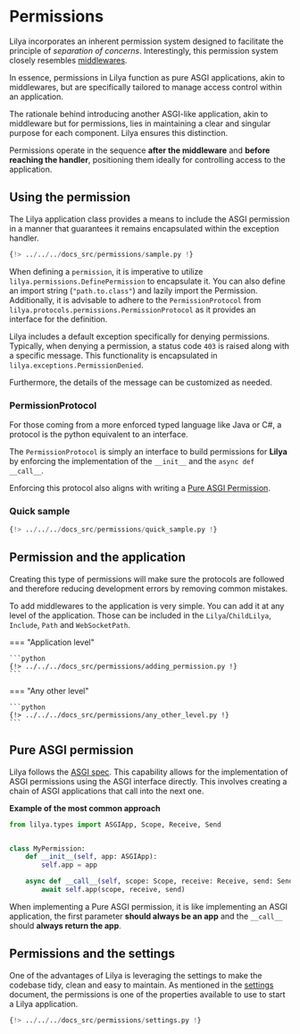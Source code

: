 # Permissions

Lilya incorporates an inherent permission system designed to facilitate the principle of
*separation of concerns*. Interestingly, this permission system closely resembles [middlewares](./middleware.md).

In essence, permissions in Lilya function as pure ASGI applications, akin to middlewares,
but are specifically tailored to manage access control within an application.

The rationale behind introducing another ASGI-like application, akin to middleware but for permissions,
lies in maintaining a clear and singular purpose for each component. Lilya ensures this distinction.

Permissions operate in the sequence **after the middleware** and **before reaching the handler**,
positioning them ideally for controlling access to the application.

## Using the permission

The Lilya application class provides a means to include the ASGI permission in a manner that
guarantees it remains encapsulated within the exception handler.

```python
{!> ../../../docs_src/permissions/sample.py !}
```

When defining a `permission`, it is imperative to utilize `lilya.permissions.DefinePermission` to encapsulate it. You can also
define an import string (`"path.to.class"`) and lazily import the Permission.
Additionally, it is advisable to adhere to the `PermissionProtocol` from
`lilya.protocols.permissions.PermissionProtocol` as it provides an interface for the definition.

Lilya includes a default exception specifically for denying permissions. Typically, when denying a permission,
a status code `403` is raised along with a specific message. This functionality is encapsulated in
`lilya.exceptions.PermissionDenied`.

Furthermore, the details of the message can be customized as needed.

### PermissionProtocol

For those coming from a more enforced typed language like Java or C#, a protocol is the python equivalent to an
interface.

The `PermissionProtocol` is simply an interface to build permissions for **Lilya** by enforcing the implementation of
the `__init__` and the `async def __call__`.

Enforcing this protocol also aligns with writing a [Pure ASGI Permission](#pure-asgi-permission).

### Quick sample

```python
{!> ../../../docs_src/permissions/quick_sample.py !}
```

## Permission and the application

Creating this type of permissions will make sure the protocols are followed and therefore reducing development errors
by removing common mistakes.

To add middlewares to the application is very simple. You can add it at any level of the application.
Those can be included in the `Lilya`/`ChildLilya`, `Include`, `Path` and `WebSocketPath`.

=== "Application level"

    ```python
    {!> ../../../docs_src/permissions/adding_permission.py !}
    ```

=== "Any other level"

    ```python
    {!> ../../../docs_src/permissions/any_other_level.py !}
    ```

## Pure ASGI permission

Lilya follows the [ASGI spec](https://asgi.readthedocs.io/en/latest/).
This capability allows for the implementation of ASGI permissions using the
ASGI interface directly. This involves creating a chain of ASGI applications that call into the next one.

**Example of the most common approach**

```python
from lilya.types import ASGIApp, Scope, Receive, Send


class MyPermission:
    def __init__(self, app: ASGIApp):
        self.app = app

    async def __call__(self, scope: Scope, receive: Receive, send: Send):
        await self.app(scope, receive, send)
```

When implementing a Pure ASGI permission, it is like implementing an ASGI application, the first
parameter **should always be an app** and the `__call__` should **always return the app**.

## Permissions and the settings

One of the advantages of Lilya is leveraging the settings to make the codebase tidy, clean and easy to maintain.
As mentioned in the [settings](./settings.md) document, the permissions is one of the properties available
to use to start a Lilya application.

```python
{!> ../../../docs_src/permissions/settings.py !}
```
